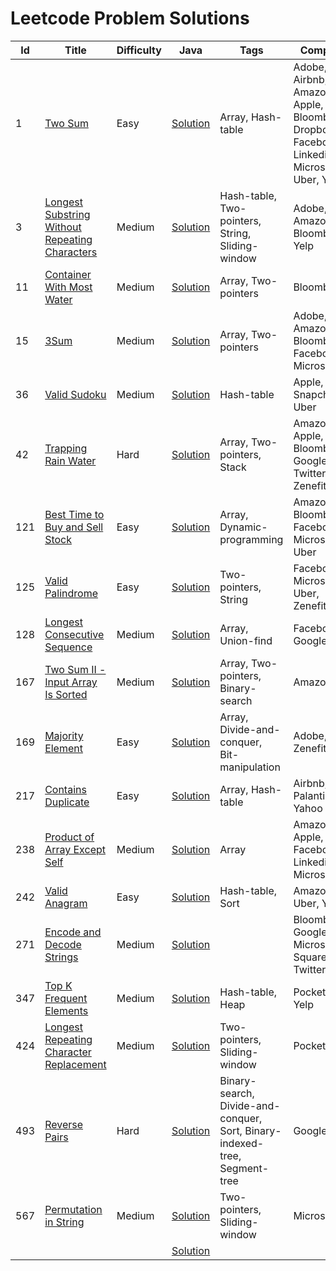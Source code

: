 # Leetcode Problem Solutions

| **Id** | **Title**                                                                                                                       | **Difficulty** | **Java**                                                                                                                                                      | **Tags**                                                                   | **Company**                                                                                  |
|--------|---------------------------------------------------------------------------------------------------------------------------------|----------------|---------------------------------------------------------------------------------------------------------------------------------------------------------------|----------------------------------------------------------------------------|----------------------------------------------------------------------------------------------|
| 1      | [Two Sum](https://leetcode.com/problems/two-sum/)                                                                               | Easy           | [Solution](https://github.com/AkshayChandole/LeetcodeSolution/blob/main/src/main/java/ArraysAndHashing/TwoSum/Solution.java)                                  | Array, Hash-table                                                          | Adobe, Airbnb, Amazon, Apple, Bloomberg, Dropbox, Facebook, Linkedin, Microsoft, Uber, Yahoo |
| 3      | [Longest Substring Without Repeating Characters](https://leetcode.com/problems/longest-substring-without-repeating-characters/) | Medium         | [Solution](https://github.com/AkshayChandole/LeetcodeSolution/blob/main/src/main/java/SlidingWindow/LongestSubstringWithoutRepeatingCharacters/Solution.java) | Hash-table, Two-pointers, String, Sliding-window                           | Adobe, Amazon, Bloomberg, Yelp                                                               |
| 11     | [Container With Most Water](https://leetcode.com/problems/container-with-most-water/)                                           | Medium         | [Solution](https://github.com/AkshayChandole/LeetcodeSolution/blob/main/src/main/java/TwoPointers/ContainerWithMostWater/Solution.java)                       | Array, Two-pointers                                                        | Bloomberg                                                                                    |
| 15     | [3Sum](https://leetcode.com/problems/3sum/)                                                                                     | Medium         | [Solution](https://github.com/AkshayChandole/LeetcodeSolution/blob/main/src/main/java/TwoPointers/ThreeSum/Solution.java)                                     | Array, Two-pointers                                                        | Adobe, Amazon, Bloomberg, Facebook, Microsoft                                                |
| 36     | [Valid Sudoku](https://leetcode.com/problems/valid-sudoku/)                                                                     | Medium         | [Solution](https://github.com/AkshayChandole/LeetcodeSolution/blob/main/src/main/java/ArraysAndHashing/ValidSudoku/Solution.java)                             | Hash-table                                                                 | Apple, Snapchat, Uber                                                                        |
| 42     | [Trapping Rain Water](https://leetcode.com/problems/trapping-rain-water/)                                                       | Hard           | [Solution](https://github.com/AkshayChandole/LeetcodeSolution/blob/main/src/main/java/TwoPointers/TrappingRainWater/Solution.java)                            | Array, Two-pointers, Stack                                                 | Amazon, Apple, Bloomberg, Google, Twitter, Zenefits                                          |
| 121    | [Best Time to Buy and Sell Stock](https://leetcode.com/problems/best-time-to-buy-and-sell-stock/)                               | Easy           | [Solution](https://github.com/AkshayChandole/LeetcodeSolution/blob/main/src/main/java/SlidingWindow/BestTimeToBuyAndSellStock/Solution.java)                  | Array, Dynamic-programming                                                 | Amazon, Bloomberg, Facebook, Microsoft, Uber                                                 |
| 125    | [Valid Palindrome](https://leetcode.com/problems/valid-palindrome/)                                                             | Easy           | [Solution](https://github.com/AkshayChandole/LeetcodeSolution/blob/main/src/main/java/TwoPointers/ValidPalindrome/Solution.java)                              | Two-pointers, String                                                       | Facebook, Microsoft, Uber, Zenefits                                                          |
| 128    | [Longest Consecutive Sequence](https://leetcode.com/problems/longest-consecutive-sequence/)                                     | Medium         | [Solution](https://github.com/AkshayChandole/LeetcodeSolution/blob/main/src/main/java/ArraysAndHashing/LongestConsecutiveSequence/Solution.java)              | Array, Union-find                                                          | Facebook, Google                                                                             |
| 167    | [Two Sum II - Input Array Is Sorted](https://leetcode.com/problems/two-sum-ii-input-array-is-sorted/)                           | Medium         | [Solution](https://github.com/AkshayChandole/LeetcodeSolution/blob/main/src/main/java/TwoPointers/TwoSumII_InputArrayIsSorted/Solution.java)                  | Array, Two-pointers, Binary-search                                         | Amazon                                                                                       |
| 169    | [Majority Element](https://leetcode.com/problems/majority-element/)                                                             | Easy           | [Solution](https://github.com/AkshayChandole/LeetcodeSolution/blob/main/src/main/java/ArraysAndHashing/MajorityElement/Solution.java)                         | Array, Divide-and-conquer, Bit-manipulation                                | Adobe, Zenefits                                                                              |
| 217    | [Contains Duplicate](https://leetcode.com/problems/contains-duplicate/)                                                         | Easy           | [Solution](https://github.com/AkshayChandole/LeetcodeSolution/blob/main/src/main/java/ArraysAndHashing/ContainsDuplicate/Solution.java)                       | Array, Hash-table                                                          | Airbnb, Palantir, Yahoo                                                                      |
| 238    | [Product of Array Except Self](https://leetcode.com/problems/product-of-array-except-self/description/)                         | Medium         | [Solution](https://github.com/AkshayChandole/LeetcodeSolution/blob/main/src/main/java/ArraysAndHashing/ProductOfArrayExceptSelf/Solution.java)                | Array                                                                      | Amazon, Apple, Facebook, Linkedin, Microsoft                                                 |
| 242    | [Valid Anagram](https://leetcode.com/problems/valid-anagram/)                                                                   | Easy           | [Solution](https://github.com/AkshayChandole/LeetcodeSolution/blob/main/src/main/java/ArraysAndHashing/ValidAnagram/Solution.java)                            | Hash-table, Sort                                                           | Amazon, Uber, Yelp                                                                           |
| 271    | [Encode and Decode Strings](https://leetcode.com/problems/encode-and-decode-strings/)                                           | Medium         | [Solution](https://github.com/AkshayChandole/LeetcodeSolution/blob/main/src/main/java/ArraysAndHashing/EncodeAndDecodeStrings/Solution.java)                  |                                                                            | Bloomberg, Google, Microsoft, Square, Twitter                                                |
| 347    | [Top K Frequent Elements](https://leetcode.com/problems/top-k-frequent-elements/)                                               | Medium         | [Solution](https://github.com/AkshayChandole/LeetcodeSolution/blob/main/src/main/java/ArraysAndHashing/TopKFrequentElements/Solution.java)                    | Hash-table, Heap                                                           | Pocketgems, Yelp                                                                             |
| 424    | [Longest Repeating Character Replacement](https://leetcode.com/problems/longest-repeating-character-replacement/)               | Medium         | [Solution](https://github.com/AkshayChandole/LeetcodeSolution/blob/main/src/main/java/SlidingWindow/LongestRepeatingCharacterReplacement/Solution.java)       | Two-pointers, Sliding-window                                               | Pocketgems                                                                                   |
| 493    | [Reverse Pairs](https://leetcode.com/problems/reverse-pairs/)                                                                   | Hard           | [Solution](https://github.com/AkshayChandole/LeetcodeSolution/blob/main/src/main/java/ArraysAndHashing/ReversePairs/Solution.java)                            | Binary-search, Divide-and-conquer, Sort, Binary-indexed-tree, Segment-tree | Google                                                                                       |
| 567    | [Permutation in String](https://leetcode.com/problems/permutation-in-string/)                                                   | Medium         | [Solution](https://github.com/AkshayChandole/LeetcodeSolution/blob/main/src/main/java/SlidingWindow/PermutationinString/Solution.java)                        | Two-pointers, Sliding-window                                               | Microsoft                                                                                    |
|        | []()                                                                                                                            |                | [Solution]()                                                                                                                                                  |                                                                            |                                                                                              |
